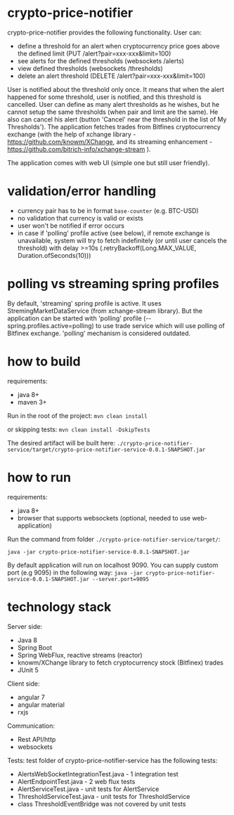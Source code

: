 # crypto-price-notifier

crypto-price-notifier provides the following functionality. User can:
- define a threshold for an alert when cryptocurrency price goes above the defined limit (PUT /alert?pair=xxx-xxx&limit=100)
- see alerts for the defined thresholds (websockets /alerts)
- view defined thresholds (websockets /thresholds)
- delete an alert threshold (DELETE /alert?pair=xxx-xxx&limit=100)

User is notified about the threshold only once. It means that when the alert happened for some threshold, user is notified, and this threshold is cancelled.
User can define as many alert thresholds as he wishes, but he cannot setup the same thresholds (when pair and limit are the same). 
He also can cancel his alert (button 'Cancel' near the threshold in the list of My Thresholds').
The application fetches trades from Bitfines cryptocurrency exchange (with the help of xchange library - https://github.com/knowm/XChange, and its streaming enhancement - https://github.com/bitrich-info/xchange-stream ). 

The application comes with web UI (simple one but still user friendly).

# validation/error handling
- currency pair has to be in format `base-counter` (e.g. BTC-USD)
- no validation that currency is valid or exists
- user won't be notified if error occurs
- in case if 'polling' profile active (see below), if remote exchange is unavailable, system will try to fetch indefinitely (or until user cancels the threshold) with delay >=10s (.retryBackoff(Long.MAX_VALUE, Duration.ofSeconds(10)))

# polling vs streaming spring profiles
By default, 'streaming' spring profile is active. It uses StremingMarketDataService (from xchange-stream library). 
But the application can be started with 'polling' profile (--spring.profiles.active=polling) to use trade service which will use polling of Bitfinex exchange.
'polling' mechanism is considered outdated.

# how to build

requirements:
- java 8+
- maven 3+

Run in the root of the project:
`mvn clean install`

or skipping tests:
`mvn clean install -DskipTests`

The desired artifact will be built here: `./crypto-price-notifier-service/target/crypto-price-notifier-service-0.0.1-SNAPSHOT.jar`

# how to run

requirements:
- java 8+
- browser that supports websockets (optional, needed to use web-application)
 
Run the command from folder `./crypto-price-notifier-service/target/`: 

`java -jar crypto-price-notifier-service-0.0.1-SNAPSHOT.jar`

By default application will run on localhost 9090. You can supply custom port (e.g 9095) in the following way:
`java -jar crypto-price-notifier-service-0.0.1-SNAPSHOT.jar --server.port=9095`

# technology stack

Server side:
- Java 8
- Spring Boot
- Spring WebFlux, reactive streams (reactor)
- knowm/XChange library to fetch cryptocurrency stock (Bitfinex) trades
- JUnit 5

Client side:
- angular 7
- angular material
- rxjs

Communication:
- Rest API/http
- websockets

Tests:
test folder of crypto-price-notifier-service has the following tests:
 - AlertsWebSocketIntegrationTest.java - 1 integration test
 - AlertEndpointTest.java - 2 web flux tests
 - AlertServiceTest.java - unit tests for AlertService
 - ThresholdServiceTest.java - unit tests for ThresholdService
 - class ThresholdEventBridge was not covered by unit tests